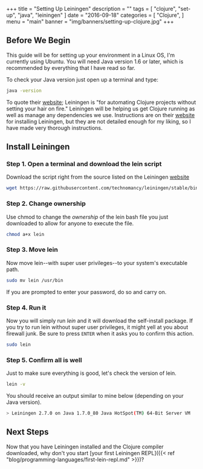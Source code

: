+++
title = "Setting Up Leiningen"
description = ""
tags = [
    "clojure",
    "set-up",
	"java",
	"leiningen"
]
date = "2016-09-18"
categories = [
    "Clojure",
]
menu = "main"
banner = "img/banners/setting-up-clojure.jpg"
+++

## Before We Begin

This guide will be for setting up your environment in a Linux OS, I'm currently using Ubuntu. You will need Java version 1.6 or later, which is recommended by everything that I have read so far.

To check your Java version just open up a terminal and type:
```bash
java -version
```

To quote their [website](http://leiningen.org/); Leiningen is "for automating Clojure projects without setting your hair on fire." Leiningen will be helping us get Clojure running as well as manage any dependencies we use. Instructions are on their [website](http://leiningen.org/) for installing Leiningen, but they are not detailed enough for my liking, so I have made very thorough instructions.

## Install Leiningen

### Step 1. Open a terminal and download the lein script

Download the script right from the source listed on the Leiningen [website](http://leiningen.org/) 
```bash
wget https://raw.githubusercontent.com/technomancy/leiningen/stable/bin/lein
```

### Step 2. Change ownership

Use chmod to change the *ownership* of the lein bash file you just downloaded to allow for anyone to execute the file.

```bash
chmod a+x lein
```

### Step 3. Move lein

Now move lein--with super user privileges--to your system's executable path.

```bash
sudo mv lein /usr/bin
```
If you are prompted to enter your password, do so and carry on.

### Step 4. Run it

Now you will simply run *lein* and it will download the self-install package. If you try to run lein without super user privileges, it might yell at you about firewall junk. Be sure to press `ENTER` when it asks you to confirm this action.

```bash
sudo lein
```
### Step 5. Confirm all is well

Just to make sure everything is good, let's check the version of lein.

```bash
lein -v
```
You should receive an output similar to mine below (depending on your Java version).

```bash
> Leiningen 2.7.0 on Java 1.7.0_80 Java HotSpot(TM) 64-Bit Server VM
```

## Next Steps

Now that you have Leiningen installed and the Clojure compiler downloaded, why don't you start [your first Leiningen REPL]({{< ref "blog/programming-languages/first-lein-repl.md" >}})?
